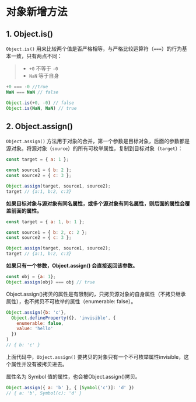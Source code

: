 # 对象新增方法

## 1. Object.is()

`Object.is()` 用来比较两个值是否严格相等，与严格比较运算符（`===`）的行为基本一致，只有两点不同：

> - `+0` 不等于 `-0`
> - `NaN` 等于自身

```javascript
+0 === -0 //true
NaN === NaN // false

Object.is(+0, -0) // false
Object.is(NaN, NaN) // true
```

## 2. Object.assign()

`Object.assign()` 方法用于对象的合并，第一个参数是目标对象，后面的参数都是源对象。将源对象（`source`）的所有可枚举属性，复制到目标对象（`target`）：

```javascript
const target = { a: 1 };

const source1 = { b: 2 };
const source2 = { c: 3 };

Object.assign(target, source1, source2);
target // {a:1, b:2, c:3}
```

**如果目标对象与源对象有同名属性，或多个源对象有同名属性，则后面的属性会覆盖前面的属性。**

```javascript
const target = { a: 1, b: 1 };

const source1 = { b: 2, c: 2 };
const source2 = { c: 3 };

Object.assign(target, source1, source2);
target // {a:1, b:2, c:3}
```

**如果只有一个参数，Object.assign() 会直接返回该参数。**

```javascript
const obj = {a: 1};
Object.assign(obj) === obj // true
```

Object.assign()拷贝的属性是有限制的，只拷贝源对象的自身属性（不拷贝继承属性），也不拷贝不可枚举的属性（enumerable: false）。

```javascript
Object.assign({b: 'c'},
  Object.defineProperty({}, 'invisible', {
    enumerable: false,
    value: 'hello'
  })
)
// { b: 'c' }
```

上面代码中，`Object.assign()` 要拷贝的对象只有一个不可枚举属性invisible，这个属性并没有被拷贝进去。

属性名为 Symbol 值的属性，也会被Object.assign()拷贝。

```javascript
Object.assign({ a: 'b' }, { [Symbol('c')]: 'd' })
// { a: 'b', Symbol(c): 'd' }
```
